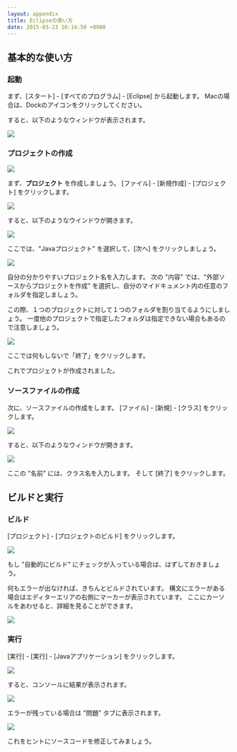 ```yaml
---
layout: appendix
title: Eclipseの使い方
date: 2015-03-23 16:14:50 +0900
---
```



基本的な使い方
--------------

### 起動

まず、[スタート] - [すべてのプログラム] - [Eclipse] から起動します。
Macの場合は、Dockのアイコンをクリックしてください。

すると、以下のようなウィンドウが表示されます。

![](./pic/eclipse01.png)

### プロジェクトの作成

![](./pic/eclipse02.png)

まず、**プロジェクト** を作成しましょう。
[ファイル] - [新規作成] - [プロジェクト] をクリックします。

![](./pic/eclipse03.png)

すると、以下のようなウインドウが開きます。

![](./pic/eclipse04.png)

ここでは、"Javaプロジェクト" を選択して、[次へ] をクリックしましょう。

![](./pic/eclipse05.png)

自分の分かりやすいプロジェクト名を入力します。
次の "内容" では、"外部ソースからプロジェクトを作成" を選択し、自分のマイドキュメント内の任意のフォルダを指定しましょう。

この際、１つのプロジェクトに対して１つのフォルダを割り当てるようにしましょう。
一度他のプロジェクトで指定したフォルダは指定できない場合もあるので注意しましょう。

![](./pic/eclipse06.png)

ここでは何もしないで「終了」をクリックします。

これでプロジェクトが作成されました。

### ソースファイルの作成

次に、ソースファイルの作成をします。
[ファイル] - [新規] - [クラス] をクリックします。

![](./pic/eclipse07.png)

すると、以下のようなウィンドウが開きます。

![](./pic/eclipse08.png)

ここの "名前" には、クラス名を入力します。
そして [終了] をクリックします。

ビルドと実行
------------

### ビルド

[プロジェクト] - [プロジェクトのビルド] をクリックします。

![](./pic/eclipse09.png)

もし "自動的にビルド" にチェックが入っている場合は、はずしておきましょう。

何もエラーが出なければ、きちんとビルドされています。
構文にエラーがある場合はエディターエリアの右側にマーカーが表示されています。 
ここにカーソルをあわせると、詳細を見ることができます。

![](./pic/eclipse12.png)

### 実行

[実行] - [実行] - [Javaアプリケーション] をクリックします。

![](./pic/eclipse10.png)

すると、コンソールに結果が表示されます。

![](./pic/eclipse11.png)

エラーが残っている場合は "問題" タブに表示されます。

![](./pic/eclipse13.png)

これをヒントにソースコードを修正してみましょう。
